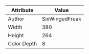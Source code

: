 # 
| Attribute | Value |
| ---  | ---     |
| Author | SixWingedFreak |
| Width | 380 |
| Height | 264 |
| Color Depth | 8 |
